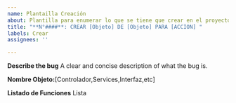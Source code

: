 ```yaml
---
name: Plantailla Creación
about: Plantilla para enumerar lo que se tiene que crear en el proyecto
title: "**N°####**: CREAR [Objeto] DE [Objeto] PARA [ACCION] "
labels: Crear
assignees: ''

---
```


**Describe the bug**
A clear and concise description of what the bug is.

**Nombre Objeto:**[Controlador,Services,Interfaz,etc]

**Listado de Funciones**
Lista
